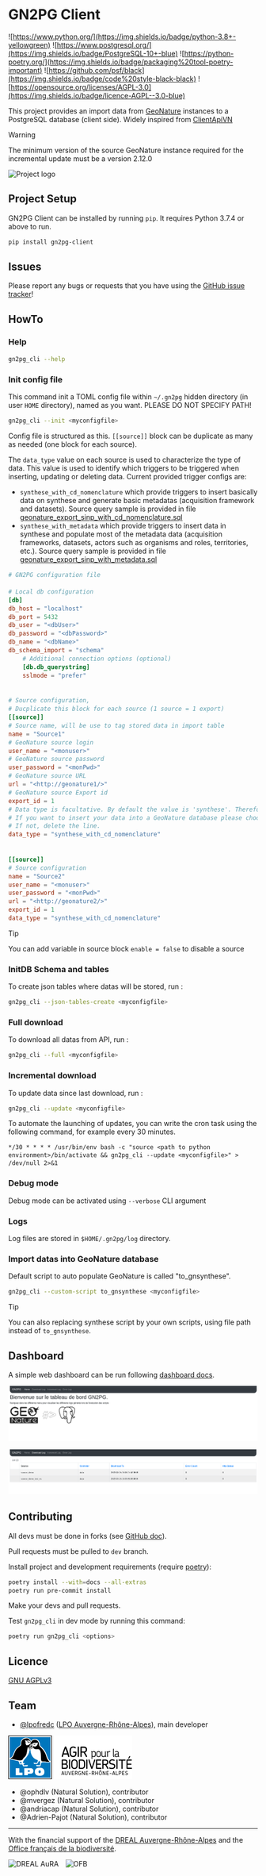 # GN2PG Client

![https://www.python.org/](https://img.shields.io/badge/python-3.8+-yellowgreen)
![https://www.postgresql.org/](https://img.shields.io/badge/PostgreSQL-10+-blue)
![https://python-poetry.org/](https://img.shields.io/badge/packaging%20tool-poetry-important)
![https://github.com/psf/black](https://img.shields.io/badge/code%20style-black-black)
![https://opensource.org/licenses/AGPL-3.0](https://img.shields.io/badge/licence-AGPL--3.0-blue)

This project provides an import data from [GeoNature] instances to a PostgreSQL database (client side).
Widely inspired from [ClientApiVN](https://framagit.org/lpo/Client_API_VN/)

> [!WARNING]
> The minimum version of the source GeoNature instance required for the incremental update must be a version 2.12.0

![Project logo](./docs/source/_static/src_gn2pg.png)

## Project Setup

GN2PG Client can be installed by running `pip`. It requires Python 3.7.4 or above to run.

```bash
pip install gn2pg-client
```

## Issues

Please report any bugs or requests that you have using the [GitHub issue tracker](https://github.com/lpoaura/gn2pg_client/issues)!

## HowTo

### Help

```bash
gn2pg_cli --help
```

### Init config file

This command init a TOML config file within `~/.gn2pg` hidden directory (in user `HOME` directory), named as you want. PLEASE DO NOT SPECIFY PATH!

```bash
gn2pg_cli --init <myconfigfile>
```

Config file is structured as this. `[[source]]` block can be duplicate as many as needed (one block for each source).

The `data_type` value on each source is used to characterize the type of data. This value is used to identify which triggers to be triggered when inserting, updating or deleting data.
Current provided trigger configs are:

- `synthese_with_cd_nomenclature` which provide triggers to insert basically data on synthese and generate basic metadatas (acquisition framework and datasets). Source query sample is provided in file [geonature_export_sinp_with_cd_nomenclature.sql](https://github.com/lpoaura/GN2PG/tree/main/data/source_samples/geonature_export_sinp_with_cd_nomenclature.sql)
- `synthese_with_metadata` which provide triggers to insert data in synthese and populate most of the metadata data (acquisition frameworks, datasets, actors such as organisms and roles, territories, etc.). Source query sample is provided in file [geonature_export_sinp_with_metadata.sql](https://github.com/lpoaura/GN2PG/tree/main/data/source_samples/geonature_export_sinp_with_metadata.sql)

```TOML
# GN2PG configuration file

# Local db configuration
[db]
db_host = "localhost"
db_port = 5432
db_user = "<dbUser>"
db_password = "<dbPassword>"
db_name = "<dbName>"
db_schema_import = "schema"
    # Additional connection options (optional)
    [db.db_querystring]
    sslmode = "prefer"


# Source configuration,
# Ducplicate this block for each source (1 source = 1 export)
[[source]]
# Source name, will be use to tag stored data in import table
name = "Source1"
# GeoNature source login
user_name = "<monuser>"
# GeoNature source password
user_password = "<monPwd>"
# GeoNature source URL
url = "<http://geonature1/>"
# GeoNature source Export id
export_id = 1
# Data type is facultative. By default the value is 'synthese'. Therefore, triggers from to_gnsynthese.sql are not activated.
# If you want to insert your data into a GeoNature database please choose either 'synthese_with_cd_nomenclature' or 'synthese_with_metadata'.
# If not, delete the line.
data_type = "synthese_with_cd_nomenclature"


[[source]]
# Source configuration
name = "Source2"
user_name = "<monuser>"
user_password = "<monPwd>"
url = "<http://geonature2/>"
export_id = 1
data_type = "synthese_with_cd_nomenclature"
```

> [!TIP]
> You can add variable in source block `enable = false` to disable a source

### InitDB  Schema and tables

To create json tables where datas will be stored, run :

```bash
gn2pg_cli --json-tables-create <myconfigfile>
```

### Full download

To download all datas from API, run :

```bash
gn2pg_cli --full <myconfigfile>
```

### Incremental download

To update data since last download, run :

```bash
gn2pg_cli --update <myconfigfile>
```

To automate the launching of updates, you can write the cron task using the following command, for example every 30 minutes.

```cron
*/30 * * * * /usr/bin/env bash -c "source <path to python environment>/bin/activate && gn2pg_cli --update <myconfigfile>" > /dev/null 2>&1
```

### Debug mode

Debug mode can be activated using `--verbose` CLI argument

### Logs

Log files are stored in `$HOME/.gn2pg/log` directory.

### Import datas into GeoNature database

Default script to auto populate GeoNature is called "to_gnsynthese".

```bash
gn2pg_cli --custom-script to_gnsynthese <myconfigfile>
```

> [!TIP]
>You can also replacing synthese script by your own scripts, using file path instead of `to_gnsynthese`.

## Dashboard

A simple web dashboard can be run following [dashboard docs](./docs/usage/dashboard.md).

![Dashboard_Home](./docs/_static/home_gn2pg_dashboard.png)

![Dashboard_gn2pg_downloag_log](./docs/_static/src_gn2pg_dashboard.png)

## Contributing

All devs must be done in forks (see [GitHub doc](https://docs.github.com/en/get-started/quickstart/fork-a-repo)).

Pull requests must be pulled to `dev` branch.

Install project and development requirements (require [poetry](https://python-poetry.org/)):

```bash
poetry install --with=docs --all-extras
poetry run pre-commit install
```

Make your devs and pull requests.

Test `gn2pg_cli` in dev mode by running this command:

```bash
poetry run gn2pg_cli <options>
```

## Licence

[GNU AGPLv3](https://www.gnu.org/licenses/gpl.html)

## Team

- [@lpofredc](https://github.com/lpofredc/) ([LPO Auvergne-Rhône-Alpes](https://github.com/lpoaura/)), main developer

![Logo LPOAuRA](https://raw.githubusercontent.com/lpoaura/biodivsport-widget/master/images/LPO_AuRA_l250px.png)

- @ophdlv (Natural Solution), contributor
- @mvergez (Natural Solution), contributor
- @andriacap (Natural Solution), contributor
- @Adrien-Pajot (Natural Solution), contributor

______________________________________________________________________

With the financial support of the [DREAL Auvergne-Rhône-Alpes](http://www.auvergne-rhone-alpes.developpement-durable.gouv.fr/) and the [Office français de la biodiversité](https://www.ofb.gouv.fr/).


<img height="100px" src="https://data.lpo-aura.org/web/images/blocmarque_pref_region_auvergne_rhone_alpes_rvb_web.png" title="DREAL AuRA"> <img height="100px" src="https://www.ofb.gouv.fr/sites/default/files/logo-ofb.png" title="OFB" style="padding-left:10px;">

[geonature]: https://geonature.fr
